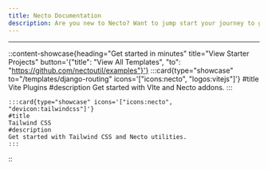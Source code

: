 ```yaml
---
title: Necto Documentation
description: Are you new to Necto? Want to jump start your journey to get developing as fast as possible? The fastest way to get started us by jumping in directly to a module for the language of your choice.
---    
```


---

::content-showcase{heading="Get started in minutes" title="View Starter Projects" button='{"title": "View All Templates", "to": "https://github.com/nectoutil/examples"}'}
    :::card{type="showcase" to="/templates/django-routing" icons='["icons:necto", "logos:vitejs"]'}
    #title
    Vite Plugins
    #description
    Get started with VIte and Necto addons.
    ::: 
     
    :::card{type="showcase" icons='["icons:necto", "devicon:tailwindcss"]'}
    #title
    Tailwind CSS
    #description
    Get started with Tailwind CSS and Necto utilities.
    :::
::  
